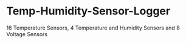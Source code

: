 # Temp-Humidity-Sensor-Logger
16 Temperature Sensors, 4 Temperature and Humidity Sensors and 8 Voltage Sensors
